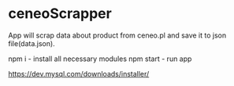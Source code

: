 # ceneoScrapper

App will scrap data about product from ceneo.pl and save it to json file(data.json).

npm i - install all necessary modules
npm start - run app

https://dev.mysql.com/downloads/installer/
